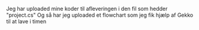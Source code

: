 Jeg har uploaded mine koder til afleveringen i den fil som hedder "project.cs"
Og så har jeg uploaded et flowchart som jeg fik hjælp af Gekko til at lave i timen

